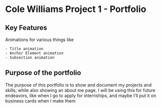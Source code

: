 # Cole Williams Project 1 - Portfolio

## Key Features
 Animations for various things like
 
    - Title animation
    - Anchor Element animation
    - Subsection animation

## Purpose of the portfolio
 The purpose of this portfolio is to show and document my projects and skills, while also showing an about me page. I will be using this for future endeavors, like when I go to apply for internships, and maybe I'll put it on business cards when I make them